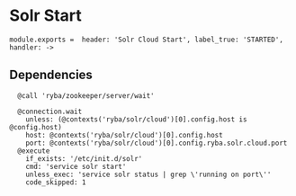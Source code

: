 
# Solr Start

    module.exports =  header: 'Solr Cloud Start', label_true: 'STARTED', handler: ->

## Dependencies

      @call 'ryba/zookeeper/server/wait'

      @connection.wait
        unless: (@contexts('ryba/solr/cloud')[0].config.host is @config.host)
        host: @contexts('ryba/solr/cloud')[0].config.host
        port: @contexts('ryba/solr/cloud')[0].config.ryba.solr.cloud.port
      @execute
        if_exists: '/etc/init.d/solr'
        cmd: 'service solr start'
        unless_exec: 'service solr status | grep \'running on port\''
        code_skipped: 1

